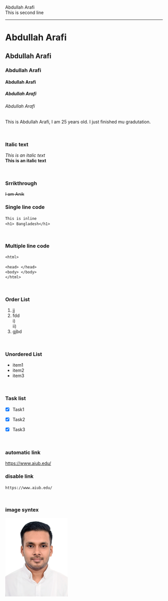 <!--markdown tutorial-->

Abdullah Arafi<br/>
This is second line

---

# Abdullah Arafi

## Abdullah Arafi

### Abdullah Arafi

#### Abdullah Arafi

##### Abdullah Arafi

###### Abdullah Arafi

<p>This is Abdullah Arafi, I am 25 years old. I just finished mu gradutation.</p>

</br>

### Italic text

<i>This is an italic text</i>  
__This is an italic text__


</br>

### Srrikthrough
~~I am Anik~~

### Single line code
`This is inline`</br>
`<h1> Bangladesh</h1>`

</br>

### Multiple line code
```
<html>

<head> </head>
<body> </body>
</html>
```


</br>

### Order List
1. jj
2. fdd  
     i)  
     ii)
3. gjbd


</br>

### Unordered List
- item1
- item2
- item3


</br>

### Task list
- [x] Task1
- [x] Task2
- [x] Task3


</br>

### automatic link
https://www.aiub.edu/

### disable link
`https://www.aiub.edu/`

</br>

### image syntex
<!-- ![profile](./images/R=95075.jpg) -->
<img src="./images/R=95075.jpg" width="200" tile="profile image"/>

